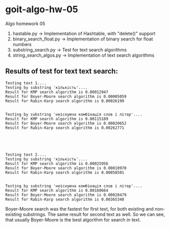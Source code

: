 # goit-algo-hw-05
Algo homework 05

1. hastable.py -> Implementation of Hashtable, with "delete()" support
2. binary_search_float.py -> Implementation of binary search for float numbers
3. substring_search.py -> Test for text search algorithms
4. string_search_algos.py -> Implementation of text search algorithms

## Results of test for text text search:
    Testing text 1....
    Testing by substring 'кількість'....
    Result for KMP search algorithm is 0.00012947
    Result for Boyer-Moore search algorithm is 0.00005059
    Result for Rabin-Karp search algorithm is 0.00026199


    Testing by substring 'неіснуюча комбінація слов і літер'....
    Result for KMP search algorithm is 0.00115189
    Result for Boyer-Moore search algorithm is 0.00020652
    Result for Rabin-Karp search algorithm is 0.00262771





    Testing text 2....
    Testing by substring 'кількість'....
    Result for KMP search algorithm is 0.00025956
    Result for Boyer-Moore search algorithm is 0.00010970
    Result for Rabin-Karp search algorithm is 0.00058501


    Testing by substring 'неіснуюча комбінація слов і літер'....
    Result for KMP search algorithm is 0.00160664
    Result for Boyer-Moore search algorithm is 0.00028479
    Result for Rabin-Karp search algorithm is 0.00365348

Boyer-Moore search was the fastest for first text, for both existing and non-existing substrings.
The same result for second text as well. So we can see, that usually Boyer-Moore is the best algorithm for search in text.